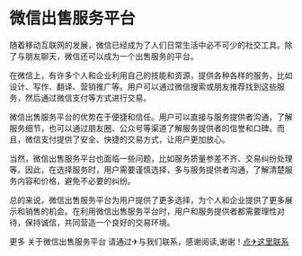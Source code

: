 # 微信出售服务平台

随着移动互联网的发展，微信已经成为了人们日常生活中必不可少的社交工具。除了与朋友聊天，微信还可以成为一个出售服务的平台。

在微信上，有许多个人和企业利用自己的技能和资源，提供各种各样的服务，比如设计、写作、翻译、营销推广等。用户可以通过微信搜索或朋友推荐找到这些服务，然后通过微信支付等方式进行交易。

微信出售服务平台的优势在于便捷和信任。用户可以直接与服务提供者沟通，了解服务细节，也可以通过朋友圈、公众号等渠道了解服务提供者的信誉和口碑。而且，微信支付提供了安全、快捷的交易方式，让用户更加放心。

当然，微信出售服务平台也面临一些问题，比如服务质量参差不齐、交易纠纷处理等。因此，在选择服务时，用户需要谨慎选择，多与服务提供者沟通，了解清楚服务内容和价格，避免不必要的纠纷。

总的来说，微信出售服务平台为用户提供了更多选择，为个人和企业提供了更多展示和销售的机会。在利用微信出售服务平台时，用户和服务提供者都需要理性对待，保持诚信，共同营造一个良好的交易环境。

更多 关于微信出售服务平台 请通过✈与我们联系，感谢阅读,谢谢！[点✈这里联系](https://c.k02.cc)